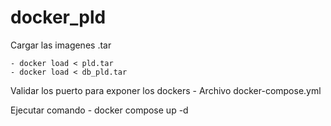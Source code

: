 # docker_pld
 
Cargar las imagenes .tar

    - docker load < pld.tar
    - docker load < db_pld.tar

Validar los puerto para exponer los dockers 
    - Archivo docker-compose.yml

Ejecutar comando 
    - docker compose up -d